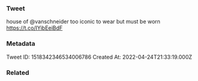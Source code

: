 ### Tweet
house of @vanschneider too iconic to wear but must be worn https://t.co/IYibEeiBdF

### Metadata
Tweet ID: 1518342346534006786
Created At: 2022-04-24T21:33:19.000Z

### Related

